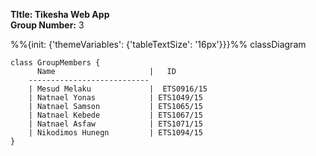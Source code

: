 

 **TItle: Tikesha Web App**  
**Group Number:** 3  

%%{init: {'themeVariables': {'tableTextSize': '16px'}}}%%
classDiagram
    
    
    class GroupMembers {
          Name                     |   ID
        ---------------------------
        | Mesud Melaku             |  ETS0916/15
        | Natnael Yonas            | ETS1049/15
        | Natnael Samson           | ETS1065/15
        | Natnael Kebede           | ETS1067/15
        | Natnael Asfaw            | ETS1071/15
        | Nikodimos Hunegn         | ETS1094/15
    }



